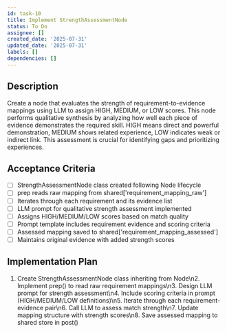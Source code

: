```yaml
---
id: task-10
title: Implement StrengthAssessmentNode
status: To Do
assignee: []
created_date: '2025-07-31'
updated_date: '2025-07-31'
labels: []
dependencies: []
---
```


## Description

Create a node that evaluates the strength of requirement-to-evidence mappings using LLM to assign HIGH, MEDIUM, or LOW scores. This node performs qualitative synthesis by analyzing how well each piece of evidence demonstrates the required skill. HIGH means direct and powerful demonstration, MEDIUM shows related experience, LOW indicates weak or indirect link. This assessment is crucial for identifying gaps and prioritizing experiences.
## Acceptance Criteria

- [ ] StrengthAssessmentNode class created following Node lifecycle
- [ ] prep reads raw mapping from shared['requirement_mapping_raw']
- [ ] Iterates through each requirement and its evidence list
- [ ] LLM prompt for qualitative strength assessment implemented
- [ ] Assigns HIGH/MEDIUM/LOW scores based on match quality
- [ ] Prompt template includes requirement evidence and scoring criteria
- [ ] Assessed mapping saved to shared['requirement_mapping_assessed']
- [ ] Maintains original evidence with added strength scores

## Implementation Plan

1. Create StrengthAssessmentNode class inheriting from Node\n2. Implement prep() to read raw requirement mappings\n3. Design LLM prompt for strength assessment\n4. Include scoring criteria in prompt (HIGH/MEDIUM/LOW definitions)\n5. Iterate through each requirement-evidence pair\n6. Call LLM to assess match strength\n7. Update mapping structure with strength scores\n8. Save assessed mapping to shared store in post()
